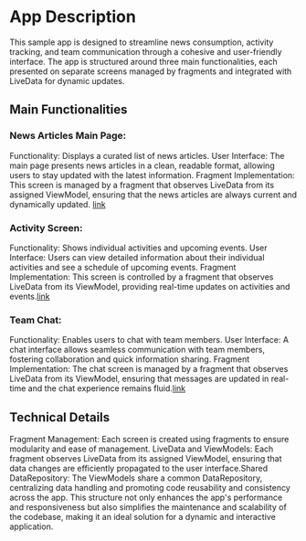 # App Description

This sample app is designed to streamline news consumption, activity tracking, and team communication through a cohesive and user-friendly interface. 
The app is structured around three main functionalities, each presented on separate screens managed by fragments and integrated with LiveData for dynamic 
updates.

## Main Functionalities

### News Articles Main Page:

Functionality: Displays a curated list of news articles.
User Interface: The main page presents news articles in a clean, readable format, allowing users to stay updated with the latest information.
Fragment Implementation: This screen is managed by a fragment that observes LiveData from its assigned ViewModel, ensuring that the news articles 
are always current and dynamically updated. [link](https://github.com/Ace1032/AndroidFundamentals/tree/main/Heart2Heart_1/app/src/main/java/com/example/heart2heart_1/ui/home)

### Activity Screen:

Functionality: Shows individual activities and upcoming events.
User Interface: Users can view detailed information about their individual activities and see a schedule of upcoming events.
Fragment Implementation: This screen is controlled by a fragment that observes LiveData from its ViewModel, providing real-time updates on activities 
and events.[link](https://github.com/Ace1032/AndroidFundamentals/tree/main/Heart2Heart_1/app/src/main/java/com/example/heart2heart_1/ui/dashboard)

### Team Chat:

Functionality: Enables users to chat with team members.
User Interface: A chat interface allows seamless communication with team members, fostering collaboration and quick information sharing.
Fragment Implementation: The chat screen is managed by a fragment that observes LiveData from its ViewModel, ensuring that messages are updated in 
real-time and the chat experience remains fluid.[link](https://github.com/Ace1032/AndroidFundamentals/tree/main/Heart2Heart_1/app/src/main/java/com/example/heart2heart_1/ui/notifications)

## Technical Details
Fragment Management: Each screen is created using fragments to ensure modularity and ease of management. LiveData and ViewModels: Each fragment observes 
LiveData from its assigned ViewModel, ensuring that data changes are efficiently propagated to the user interface.Shared DataRepository: The ViewModels 
share a common DataRepository, centralizing data handling and promoting code reusability and consistency across the app. This structure not only enhances 
the app's performance and responsiveness but also simplifies the maintenance and scalability of the codebase, making it an ideal solution for a dynamic 
and interactive application.
